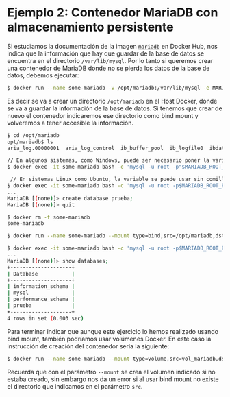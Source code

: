 # Ejemplo 2: Contenedor MariaDB con almacenamiento persistente

Si estudiamos la documentación de la imagen [`mariadb`](https://hub.docker.com/_/mariadb) en Docker Hub, nos indica que la información que hay que guardar de la base de datos se encuentra en el directorio `/var/lib/mysql`. Por lo tanto si queremos crear una contenedor de MariaDB donde no se pierda los datos de la base de datos, debemos ejecutar:

```bash
$ docker run --name some-mariadb -v /opt/mariadb:/var/lib/mysql -e MARIADB_ROOT_PASSWORD=my-secret-pw -d mariadb:10.5
```
Es decir se va a crear un directorio `/opt/mariadb` en el Host Docker, donde se va a guardar la información de la base de datos. Si tenemos que crear de nuevo el contenedor indicaremos ese directorio como bind mount y volveremos a tener accesible la información.

```bash
$ cd /opt/mariadb
opt/mariadb$ ls
aria_log.00000001  aria_log_control  ib_buffer_pool  ib_logfile0  ibdata1  ibtmp1  multi-master.info  mysql  performance_schema

// En algunos sistemas, como Windows, puede ser necesario poner la variable entre comillas para que `mysql` la interprete correctamente:
$ docker exec -it some-mariadb bash -c 'mysql -u root -p"$MARIADB_ROOT_PASSWORD"'

 // En sistemas Linux como Ubuntu, la variable se puede usar sin comillas:
$ docker exec -it some-mariadb bash -c 'mysql -u root -p$MARIADB_ROOT_PASSWORD'
...
MariaDB [(none)]> create database prueba;
MariaDB [(none)]> quit

$ docker rm -f some-mariadb 
some-mariadb

$ docker run --name some-mariadb --mount type=bind,src=/opt/mariadb,dst=/var/lib/mysql -e MARIADB_ROOT_PASSWORD=my-secret-pw -d mariadb:10.5

$ docker exec -it some-mariadb bash -c 'mysql -u root -p$MARIADB_ROOT_PASSWORD'
...
MariaDB [(none)]> show databases;
+--------------------+
| Database           |
+--------------------+
| information_schema |
| mysql              |
| performance_schema |
| prueba             |
+--------------------+
4 rows in set (0.003 sec)
```

Para terminar indicar que aunque este ejercicio lo hemos realizado usando bind mount, también podríamos usar volúmenes Docker. En este caso la instrucción de creación del contenedor sería la siguiente:

```bash
$ docker run --name some-mariadb --mount type=volume,src=vol_mariadb,dst=/var/lib/mysql -e MYSQL_ROOT_PASSWORD=my-secret-pw -d mariadb:10.5
```

Recuerda que con el parámetro `--mount` se crea el volumen indicado si no estaba creado, sin embargo nos da un error si al usar bind mount no existe el directorio que indicamos en el parámetro `src`.

